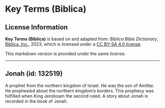 # Key Terms (Biblica)

## License Information

**Key Terms (Biblica)** is based on and adapted from: _Biblica Bible Dictionary_, [Biblica, Inc.](https://www.biblica.com/), 2023, which is licensed under a [CC BY-SA 4.0 license](https://creativecommons.org/licenses/by-sa/4.0/legalcode.en).

This markdown version is provided under the same license.



--------------------------------

## Jonah (id: 132519)

A prophet from the northern kingdom of Israel. He was the son of Amittai. He prophesied about the northern kingdom’s borders. This prophecy was fulfilled when King Jeroboam the second ruled. A story about Jonah is recorded in the book of Jonah.


